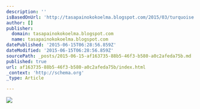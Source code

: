 ```yaml
---
description: ''
isBasedOnUrl: 'http://tasapainokokoelma.blogspot.com/2015/03/turquoise.html'
author: []
publisher:
  domain: tasapainokokoelma.blogspot.com
  name: tasapainokokoelma.blogspot.com
datePublished: '2015-06-15T06:28:56.859Z'
dateModified: '2015-06-15T06:28:56.859Z'
sourcePath: _posts/2015-06-15-af163735-88b5-46f3-b580-a0c2afeda75b.md
published: true
url: af163735-88b5-46f3-b580-a0c2afeda75b/index.html
_context: 'http://schema.org'
_type: Article

---
```

![](http://2.bp.blogspot.com/-UxYfSoi1CNw/VQsgGz88ZII/AAAAAAAAAyo/j3eekYk7WrQ/s1600/tyynyt.JPG)